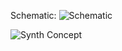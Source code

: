 Schematic:
![Schematic](http://s9.postimg.org/9uym9ce73/Screen_Shot_2015_10_30_at_4_59_21_PM.png)

![Synth Concept](http://s28.postimg.org/65hl2z2od/Synth_Concept.jpg)
